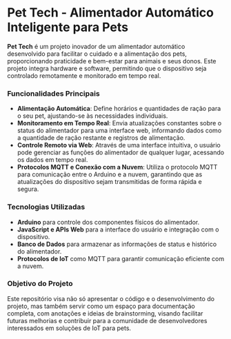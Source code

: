 # Pet Tech - Alimentador Automático Inteligente para Pets

**Pet Tech** é um projeto inovador de um alimentador automático desenvolvido para facilitar o cuidado e a alimentação dos pets, proporcionando praticidade e bem-estar para animais e seus donos. Este projeto integra hardware e software, permitindo que o dispositivo seja controlado remotamente e monitorado em tempo real.

### Funcionalidades Principais
- **Alimentação Automática**: Define horários e quantidades de ração para o seu pet, ajustando-se às necessidades individuais.
- **Monitoramento em Tempo Real**: Envia atualizações constantes sobre o status do alimentador para uma interface web, informando dados como a quantidade de ração restante e registros de alimentação.
- **Controle Remoto via Web**: Através de uma interface intuitiva, o usuário pode gerenciar as funções do alimentador de qualquer lugar, acessando os dados em tempo real.
- **Protocolos MQTT e Conexão com a Nuvem**: Utiliza o protocolo MQTT para comunicação entre o Arduino e a nuvem, garantindo que as atualizações do dispositivo sejam transmitidas de forma rápida e segura.

### Tecnologias Utilizadas
- **Arduino** para controle dos componentes físicos do alimentador.
- **JavaScript e APIs Web** para a interface do usuário e integração com o dispositivo.
- **Banco de Dados** para armazenar as informações de status e histórico do alimentador.
- **Protocolos de IoT** como MQTT para garantir comunicação eficiente com a nuvem.

### Objetivo do Projeto
Este repositório visa não só apresentar o código e o desenvolvimento do projeto, mas também servir como um espaço para documentação completa, com anotações e ideias de brainstorming, visando facilitar futuras melhorias e contribuir para a comunidade de desenvolvedores interessados em soluções de IoT para pets.
